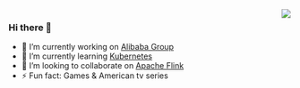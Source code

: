 <img align="right" src="https://github-readme-stats.vercel.app/api?username=chucheng92&theme=dark&show_icons=true&include_all_commits=true&hide_border=true" />

### Hi there 👋

- 🔭 I’m currently working on [Alibaba Group](https://github.com/alibaba)
- 🌱 I’m currently learning [Kubernetes](https://kubernetes.io/)
- 👯 I’m looking to collaborate on [Apache Flink](http://github.com/apache/flink/)
- ⚡ Fun fact: Games & American tv series